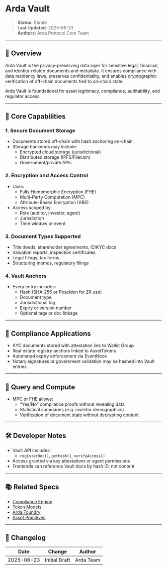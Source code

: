 # Arda Vault

> **Status**: Stable  
> **Last Updated**: 2025-06-23  
> **Authors**: Arda Protocol Core Team

---

## 🧭 Overview

Arda Vault is the privacy-preserving data layer for sensitive legal, financial, and identity-related documents and metadata. It ensures compliance with data residency laws, preserves confidentiality, and enables cryptographic verification of off-chain documents tied to on-chain state.

Arda Vault is foundational for asset legitimacy, compliance, auditability, and regulator access.

---

## 🔐 Core Capabilities

### 1. **Secure Document Storage**
- Documents stored off-chain with hash anchoring on-chain.
- Storage backends may include:
  - Encrypted cloud storage (jurisdictional)
  - Distributed storage (IPFS/Filecoin)
  - Government/private APIs

### 2. **Encryption and Access Control**
- Uses:
  - Fully Homomorphic Encryption (FHE)
  - Multi-Party Computation (MPC)
  - Attribute-Based Encryption (ABE)
- Access scoped by:
  - Role (auditor, investor, agent)
  - Jurisdiction
  - Time window or event

### 3. **Document Types Supported**
- Title deeds, shareholder agreements, ID/KYC docs
- Valuation reports, inspection certificates
- Legal filings, tax forms
- Structuring memos, regulatory filings

### 4. **Vault Anchors**
- Every entry includes:
  - Hash (SHA-256 or Poseidon for ZK use)
  - Document type
  - Jurisdictional tag
  - Expiry or version number
  - Optional tags or doc linkage

---

## 📜 Compliance Applications

- KYC documents stored with attestation link to Wallet Group
- Real estate registry anchors linked to AssetTokens
- Automated expiry enforcement via EventHook
- Notary signatures or government validation may be hashed into Vault entries

---

## 🧠 Query and Compute

- MPC or FHE allows:
  - “Yes/No” compliance proofs without revealing data
  - Statistical summaries (e.g. investor demographics)
  - Verification of document state without decrypting content

---

## 🛠️ Developer Notes

- Vault API includes:
  - `registerDoc()`, `getHash()`, `verifyAccess()`
- Access granted via key attestations or agent permissions
- Frontends can reference Vault docs by hash ID, not content

---

## 📚 Related Specs

- [Compliance Engine](../protocol/compliance-engine.md)
- [Token Models](../protocol/token-models.md)
- [Arda Foundry](../product/arda-foundry.md)
- [Asset Primitives](../primitives/asset-primitives.md)

---

## 🧭 Changelog

| Date       | Change           | Author       |
|------------|------------------|--------------|
| 2025-06-23 | Initial Draft    | Arda Team    |
